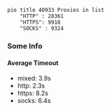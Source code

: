 
```mermaid
pie title 40933 Proxies in list
    "HTTP" : 28361
    "HTTPS": 9918
    "SOCKS" : 9324
```

### Some Info
#### Average Timeout

- mixed: 3.9s
- http: 2.3s
- https: 8.2s
- socks: 6.4s